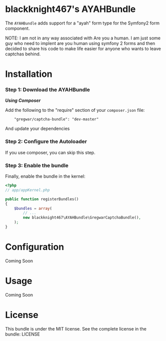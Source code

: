 blackknight467's AYAHBundle
=====================

The `AYAHBundle` adds support for a "ayah" form type for the
Symfony2 form component.

NOTE: I am not in any way associated with Are you a human.  I am just some guy who need to implent are you human using symfony 2 forms and then decided to share his code to make life easier for anyone who wants to leave captchas behind.

Installation
============

### Step 1: Download the AYAHBundle
***Using Composer***

Add the following to the "require" section of your `composer.json` file:

```
    "gregwar/captcha-bundle": "dev-master"
```

And update your dependencies

### Step 2: Configure the Autoloader

If you use composer, you can skip this step.

### Step 3: Enable the bundle

Finally, enable the bundle in the kernel:

```php
<?php
// app/appKernel.php

public function registerBundles()
{
    $bundles = array(
        // ...
        new blackknight467\AYAHBundle\GregwarCaptchaBundle(),
    );
}
```
Configuration
=============

Coming Soon

Usage
=====

Coming Soon

License
=======
This bundle is under the MIT license. See the complete license in the bundle:
    LICENSE